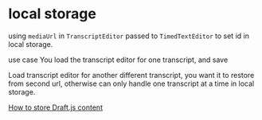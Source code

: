 # local storage

using `mediaUrl` in `TranscriptEditor` passed to `TimedTextEditor` to set id in local storage. 

use case
You load the transcript editor for one transcript, and save

Load transcript editor for another different transcript, you want it to restore from second url, otherwise can only handle one transcript at a time in local storage.



[How to store Draft.js content](https://codepulse.blog/2018/04/04/how-to-store-draft-js-content/)